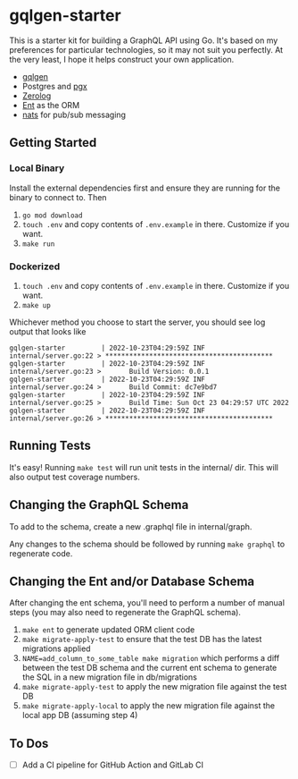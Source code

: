 # gqlgen-starter

This is a starter kit for building a GraphQL API using Go. It's based on my preferences for particular
technologies, so it may not suit you perfectly. At the very least, I hope it helps construct your own application.

* [gqlgen](https://github.com/99designs/gqlgen)
* Postgres and [pgx](https://github.com/JackC/pgx)
* [Zerolog](https://github.com/obsidiandynamics/zerolog)
* [Ent](https://entgo.io) as the ORM
* [nats](https://nats.io/) for pub/sub messaging

## Getting Started

### Local Binary

Install the external dependencies first and ensure they are running for the binary to connect to. Then

1. `go mod download`
2. `touch .env` and copy contents of `.env.example` in there. Customize if you want.
3. `make run`

### Dockerized

1. `touch .env` and copy contents of `.env.example` in there. Customize if you want.
2. `make up`


Whichever method you choose to start the server, you should see log output that looks like

```
gqlgen-starter         | 2022-10-23T04:29:59Z INF internal/server.go:22 > ******************************************
gqlgen-starter         | 2022-10-23T04:29:59Z INF internal/server.go:23 >       Build Version: 0.0.1
gqlgen-starter         | 2022-10-23T04:29:59Z INF internal/server.go:24 >       Build Commit: dc7e9bd7
gqlgen-starter         | 2022-10-23T04:29:59Z INF internal/server.go:25 >       Build Time: Sun Oct 23 04:29:57 UTC 2022
gqlgen-starter         | 2022-10-23T04:29:59Z INF internal/server.go:26 > ******************************************
```

## Running Tests

It's easy! Running `make test` will run unit tests in the internal/ dir. This will also output test coverage numbers.

## Changing the GraphQL Schema

To add to the schema, create a new .graphql file in internal/graph.

Any changes to the schema should be followed by running `make graphql` to regenerate code.

## Changing the Ent and/or Database Schema

After changing the ent schema, you'll need to perform a number of manual steps (you may also need to regenerate the 
GraphQL schema).

1. `make ent` to generate updated ORM client code
2. `make migrate-apply-test` to ensure that the test DB has the latest migrations applied
3. `NAME=add_column_to_some_table make migration` which performs a diff between the test DB schema and the current ent schema to generate the SQL in a new migration file in db/migrations
4. `make migrate-apply-test` to apply the new migration file against the test DB
5. `make migrate-apply-local` to apply the new migration file against the local app DB (assuming step 4)


## To Dos
- [ ] Add a CI pipeline for GitHub Action and GitLab CI